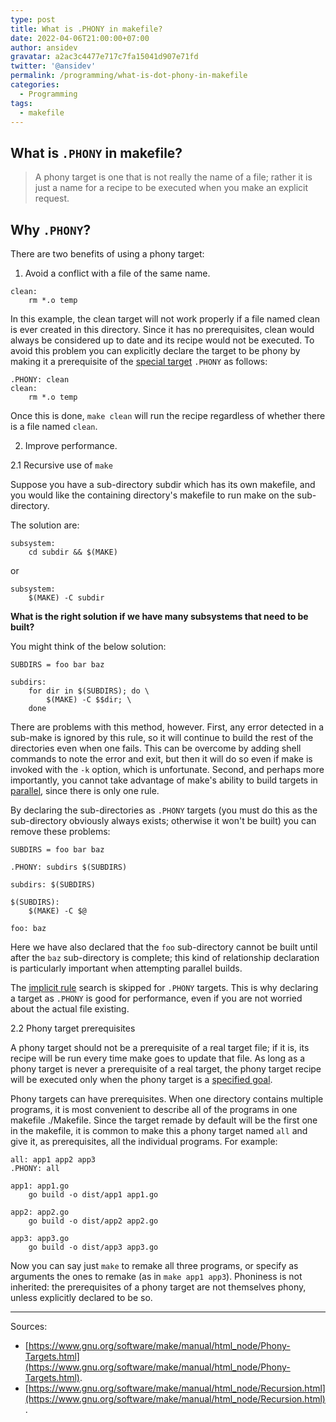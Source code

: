 ```yaml
---
type: post
title: What is .PHONY in makefile?
date: 2022-04-06T21:00:00+07:00
author: ansidev
gravatar: a2ac3c4477e717c7fa15041d907e71fd
twitter: '@ansidev'
permalink: /programming/what-is-dot-phony-in-makefile
categories:
  - Programming
tags:
  - makefile
---
```


## What is `.PHONY` in makefile?

> A phony target is one that is not really the name of a file; rather it is just a name for a recipe to be executed when you make an explicit request.

## Why `.PHONY`?

There are two benefits of using a phony target:

1. Avoid a conflict with a file of the same name.

```shell
clean:
    rm *.o temp
```

In this example, the clean target will not work properly if a file named clean is ever created in this directory. Since it has no prerequisites, clean would always be considered up to date and its recipe would not be executed. To avoid this problem you can explicitly declare the target to be phony by making it a prerequisite of the [special target](https://www.gnu.org/software/make/manual/html_node/Special-Targets.html#Special-Targets) `.PHONY` as follows:

```shell
.PHONY: clean
clean:
    rm *.o temp
```

Once this is done, `make clean` will run the recipe regardless of whether there is a file named `clean`.

2. Improve performance.

2.1 Recursive use of `make`

Suppose you have a sub-directory subdir which has its own makefile, and you would like the containing directory's makefile to run make on the sub-directory.

The solution are:

```shell
subsystem:
    cd subdir && $(MAKE)
```
or

```shell
subsystem:
    $(MAKE) -C subdir
```

**What is the right solution if we have many subsystems that need to be built?**

You might think of the below solution:

```shell
SUBDIRS = foo bar baz

subdirs:
    for dir in $(SUBDIRS); do \
        $(MAKE) -C $$dir; \
    done
```

There are problems with this method, however. First, any error detected in a sub-make is ignored by this rule, so it will continue to build the rest of the directories even when one fails. This can be overcome by adding shell commands to note the error and exit, but then it will do so even if make is invoked with the `-k` option, which is unfortunate. Second, and perhaps more importantly, you cannot take advantage of make's ability to build targets in [parallel](https://www.gnu.org/software/make/manual/html_node/Parallel.html#Parallel), since there is only one rule.

By declaring the sub-directories as `.PHONY` targets (you must do this as the sub-directory obviously always exists; otherwise it won't be built) you can remove these problems:

```shell
SUBDIRS = foo bar baz

.PHONY: subdirs $(SUBDIRS)

subdirs: $(SUBDIRS)

$(SUBDIRS):
    $(MAKE) -C $@

foo: baz
```

Here we have also declared that the `foo` sub-directory cannot be built until after the `baz` sub-directory is complete; this kind of relationship declaration is particularly important when attempting parallel builds.

The [implicit rule](https://www.gnu.org/software/make/manual/html_node/Implicit-Rules.html#Implicit-Rules) search is skipped for `.PHONY` targets. This is why declaring a target as `.PHONY` is good for performance, even if you are not worried about the actual file existing.

2.2 Phony target prerequisites

A phony target should not be a prerequisite of a real target file; if it is, its recipe will be run every time make goes to update that file. As long as a phony target is never a prerequisite of a real target, the phony target recipe will be executed only when the phony target is a [specified goal](https://www.gnu.org/software/make/manual/html_node/Goals.html#Goals).

Phony targets can have prerequisites. When one directory contains multiple programs, it is most convenient to describe all of the programs in one makefile ./Makefile. Since the target remade by default will be the first one in the makefile, it is common to make this a phony target named `all` and give it, as prerequisites, all the individual programs. For example:

```shell
all: app1 app2 app3
.PHONY: all

app1: app1.go
    go build -o dist/app1 app1.go

app2: app2.go
    go build -o dist/app2 app2.go

app3: app3.go
    go build -o dist/app3 app3.go
```

Now you can say just `make` to remake all three programs, or specify as arguments the ones to remake (as in `make app1 app3`). Phoniness is not inherited: the prerequisites of a phony target are not themselves phony, unless explicitly declared to be so.

<hr/>

Sources:
- [https://www.gnu.org/software/make/manual/html_node/Phony-Targets.html](https://www.gnu.org/software/make/manual/html_node/Phony-Targets.html).
- [https://www.gnu.org/software/make/manual/html_node/Recursion.html](https://www.gnu.org/software/make/manual/html_node/Recursion.html).
